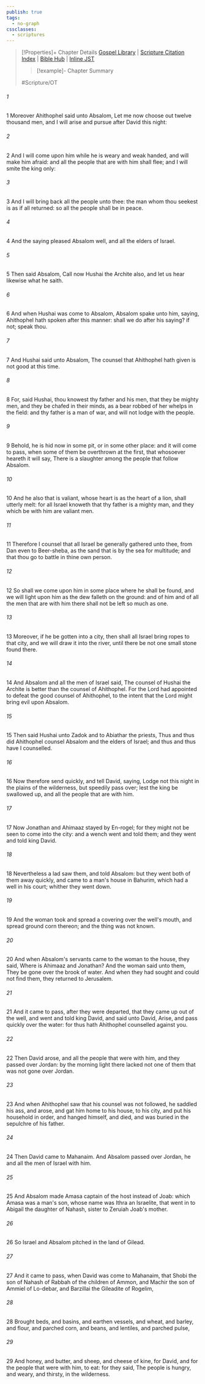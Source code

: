 ```yaml
---
publish: true
tags:
  - no-graph
cssclasses:
  - scriptures
---
```

>[!Properties]+ Chapter Details
>[Gospel Library](https://churchofjesuschrist.org/study/scriptures/ot/2-sam/17?lang=eng)    |    [Scripture Citation Index](https://scriptures.byu.edu/#06e11::c06e11)    |    [Bible Hub](https://biblehub.com/2_samuel/17.htm)    |    [Inline JST](https://scripturetoolbox.com/html/ic/2Samuel/17.html)
>>[!example]- Chapter Summary
>> 
> 
>
>#Scripture/OT
###### 1
1 Moreover Ahithophel said unto Absalom, Let me now choose out twelve thousand men, and I will arise and pursue after David this night:
###### 2
2 And I will come upon him while he is weary and weak handed, and will make him afraid: and all the people that are with him shall flee; and I will smite the king only:
###### 3
3 And I will bring back all the people unto thee: the man whom thou seekest is as if all returned: so all the people shall be in peace.
###### 4
4 And the saying pleased Absalom well, and all the elders of Israel.
###### 5
5 Then said Absalom, Call now Hushai the Archite also, and let us hear likewise what he saith.
###### 6
6 And when Hushai was come to Absalom, Absalom spake unto him, saying, Ahithophel hath spoken after this manner: shall we do after his saying? if not; speak thou.
###### 7
7 And Hushai said unto Absalom, The counsel that Ahithophel hath given is not good at this time.
###### 8
8 For, said Hushai, thou knowest thy father and his men, that they be mighty men, and they be chafed in their minds, as a bear robbed of her whelps in the field: and thy father is a man of war, and will not lodge with the people.
###### 9
9 Behold, he is hid now in some pit, or in some other place: and it will come to pass, when some of them be overthrown at the first, that whosoever heareth it will say, There is a slaughter among the people that follow Absalom.
###### 10
10 And he also that is valiant, whose heart is as the heart of a lion, shall utterly melt: for all Israel knoweth that thy father is a mighty man, and they which be with him are valiant men.
###### 11
11 Therefore I counsel that all Israel be generally gathered unto thee, from Dan even to Beer-sheba, as the sand that is by the sea for multitude; and that thou go to battle in thine own person.
###### 12
12 So shall we come upon him in some place where he shall be found, and we will light upon him as the dew falleth on the ground: and of him and of all the men that are with him there shall not be left so much as one.
###### 13
13 Moreover, if he be gotten into a city, then shall all Israel bring ropes to that city, and we will draw it into the river, until there be not one small stone found there.
###### 14
14 And Absalom and all the men of Israel said, The counsel of Hushai the Archite is better than the counsel of Ahithophel. For the Lord had appointed to defeat the good counsel of Ahithophel, to the intent that the Lord might bring evil upon Absalom.
###### 15
15 Then said Hushai unto Zadok and to Abiathar the priests, Thus and thus did Ahithophel counsel Absalom and the elders of Israel; and thus and thus have I counselled.
###### 16
16 Now therefore send quickly, and tell David, saying, Lodge not this night in the plains of the wilderness, but speedily pass over; lest the king be swallowed up, and all the people that are with him.
###### 17
17 Now Jonathan and Ahimaaz stayed by En-rogel; for they might not be seen to come into the city: and a wench went and told them; and they went and told king David.
###### 18
18 Nevertheless a lad saw them, and told Absalom: but they went both of them away quickly, and came to a man's house in Bahurim, which had a well in his court; whither they went down.
###### 19
19 And the woman took and spread a covering over the well's mouth, and spread ground corn thereon; and the thing was not known.
###### 20
20 And when Absalom's servants came to the woman to the house, they said, Where is Ahimaaz and Jonathan? And the woman said unto them, They be gone over the brook of water. And when they had sought and could not find them, they returned to Jerusalem.
###### 21
21 And it came to pass, after they were departed, that they came up out of the well, and went and told king David, and said unto David, Arise, and pass quickly over the water: for thus hath Ahithophel counselled against you.
###### 22
22 Then David arose, and all the people that were with him, and they passed over Jordan: by the morning light there lacked not one of them that was not gone over Jordan.
###### 23
23 And when Ahithophel saw that his counsel was not followed, he saddled his ass, and arose, and gat him home to his house, to his city, and put his household in order, and hanged himself, and died, and was buried in the sepulchre of his father.
###### 24
24 Then David came to Mahanaim. And Absalom passed over Jordan, he and all the men of Israel with him.
###### 25
25 And Absalom made Amasa captain of the host instead of Joab: which Amasa was a man's son, whose name was Ithra an Israelite, that went in to Abigail the daughter of Nahash, sister to Zeruiah Joab's mother.
###### 26
26 So Israel and Absalom pitched in the land of Gilead.
###### 27
27 And it came to pass, when David was come to Mahanaim, that Shobi the son of Nahash of Rabbah of the children of Ammon, and Machir the son of Ammiel of Lo-debar, and Barzillai the Gileadite of Rogelim,
###### 28
28 Brought beds, and basins, and earthen vessels, and wheat, and barley, and flour, and parched corn, and beans, and lentiles, and parched pulse,
###### 29
29 And honey, and butter, and sheep, and cheese of kine, for David, and for the people that were with him, to eat: for they said, The people is hungry, and weary, and thirsty, in the wilderness.
